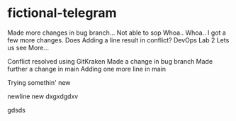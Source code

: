 # fictional-telegram
Made more changes in bug branch... Not able to sop
Whoa..
Whoa..
I got a few more changes.
Does Adding a line result in conflict?
DevOps Lab 2
Lets us see
More...

Conflict resolved using GitKraken
Made a change in bug branch
Made further a change in main
Adding one more line in main

Trying somethin' new

newline
new
dxgxdgdxv

gdsds